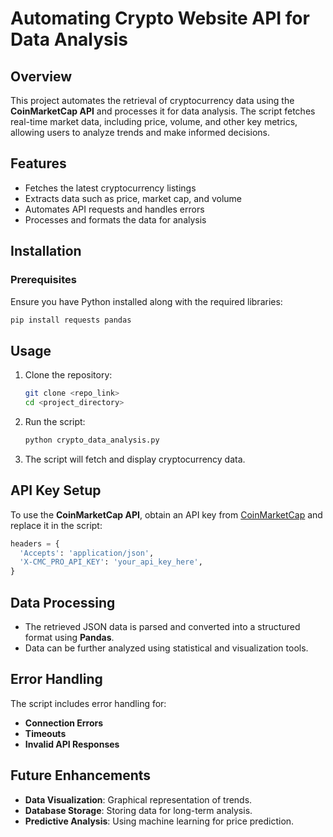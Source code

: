 # Automating Crypto Website API for Data Analysis

## Overview
This project automates the retrieval of cryptocurrency data using the **CoinMarketCap API** and processes it for data analysis. The script fetches real-time market data, including price, volume, and other key metrics, allowing users to analyze trends and make informed decisions.

## Features
- Fetches the latest cryptocurrency listings
- Extracts data such as price, market cap, and volume
- Automates API requests and handles errors
- Processes and formats the data for analysis

## Installation
### Prerequisites
Ensure you have Python installed along with the required libraries:

```bash
pip install requests pandas
```

## Usage
1. Clone the repository:
   ```bash
   git clone <repo_link>
   cd <project_directory>
   ```
2. Run the script:
   ```bash
   python crypto_data_analysis.py
   ```
3. The script will fetch and display cryptocurrency data.

## API Key Setup
To use the **CoinMarketCap API**, obtain an API key from [CoinMarketCap](https://coinmarketcap.com/api/) and replace it in the script:

```python
headers = {
  'Accepts': 'application/json',
  'X-CMC_PRO_API_KEY': 'your_api_key_here',
}
```

## Data Processing
- The retrieved JSON data is parsed and converted into a structured format using **Pandas**.
- Data can be further analyzed using statistical and visualization tools.

## Error Handling
The script includes error handling for:
- **Connection Errors**
- **Timeouts**
- **Invalid API Responses**

## Future Enhancements
- **Data Visualization**: Graphical representation of trends.
- **Database Storage**: Storing data for long-term analysis.
- **Predictive Analysis**: Using machine learning for price prediction.



